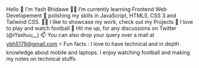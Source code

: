 Hello 👋 I'm Yash Bhidawe 
👨‍💻 I’m currently learning Frontend Web Developement 🌱 polishing my skills in JavaScript, HTML5, CSS 3 and Tailwind CSS.
👨‍💻 I like to showcase my work, check out my Projects
📝 I love to play and watch football 
💬 Hit me up, for any discussions on Twitter (@iYashuu__)
📫 You can also drop your query over a mail at ybh5179@gmail.com
⚡ Fun facts : I love to have technical and  in depth knowledge about mobile and laptops.
I enjoy watching football and making my notes on technical stuffs
